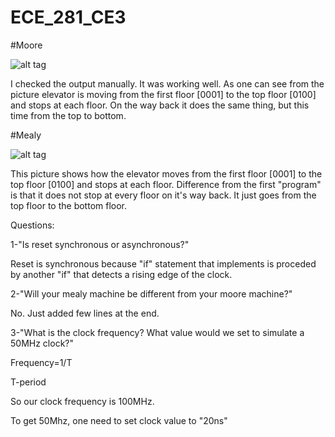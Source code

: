 ECE_281_CE3
===========

#Moore

![alt tag](http://s21.postimg.org/y7vkwh8o7/moore_screenshot.jpg)

I checked the output manually. It was working well. As one can see from the picture elevator is moving from the first floor [0001] to the top floor [0100] and stops at each floor. On the way back it does the same thing, but this time from the top to bottom. 


#Mealy 

![alt tag](http://s1.postimg.org/kg3q25jhr/Mealy_screenshot.jpg)

This picture shows how the elevator moves from the first floor [0001] to the top floor [0100] and stops at each floor. Difference from the first "program" is that it does not stop at every floor on it's way back. It just goes from the top floor to the bottom floor.

Questions:

1-"Is reset synchronous or asynchronous?"

Reset is synchronous because "if" statement that implements is proceded by another "if" that detects a rising edge of the clock.

2-"Will your mealy machine be different from your moore machine?"

No. Just added few lines at the end.

3-"What is the clock frequency? What value would we set to simulate a 50MHz clock?"

Frequency=1/T 

T-period

So our clock frequency is 100MHz. 

To get 50Mhz, one need to set clock value to "20ns"
